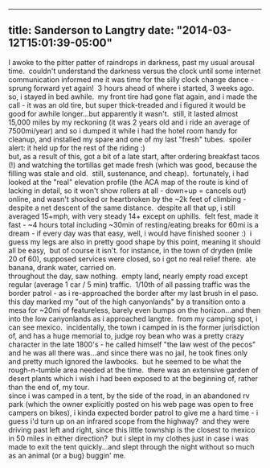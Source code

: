                
---
title: Sanderson to Langtry
date: "2014-03-12T15:01:39-05:00"
---
I awoke to the pitter patter of raindrops in darkness, past my usual arousal time.  couldn't understand the darkness versus the clock until some internet communication informed me it was time for the silly clock change dance - sprung forward yet again!  3 hours ahead of where i started, 3 weeks ago.  so, i stayed in bed awhile.  my front tire had gone flat again, and i made the call - it was an old tire, but super thick-treaded and i figured it would be good for awhile longer...but apparently it wasn't.  still, it lasted almost 15,000 miles by my reckoning (it was 2 years old and i ride an average of 7500mi/year) and so i dumped it while i had the hotel room handy for cleanup, and installed my spare and one of my last "fresh" tubes.  spoiler alert: it held up for the rest of the riding :)<br/>but, as a result of this, got a bit of a late start, after ordering breakfast tacos (!) and watching the tortillas get made fresh (which was good, because the filling was stale and old.  still, sustenance, and cheap).  fortunately, i had looked at the "real" elevation profile (the ACA map of the route is kind of lacking in detail, so it won't show rollers at all - down+up = cancels out) online, and wasn't shocked or heartbroken by the ~2k feet of climbing - despite a net descent of the same distance.  despite all that up, i still averaged 15+mph, with very steady 14+ except on uphills.  felt fest, made it fast - ~4 hours total including ~30min of resting/eating breaks for 60mi is a dream - if every day was that easy, well, i would have finished sooner :)  i guess my legs are also in pretty good shape by this point, meaning it should all be easy,  but of course it isn't. for instance, in the town of dryden (mile 20 of 60), supposed services were closed, so i got no real relief there.  ate banana, drank water, carried on.<br/>throughout the day, saw nothing.  empty land, nearly empty road except regular (average 1 car / 5 min) traffic.  1/10th of all passing traffic was the border patrol - as i re-approached the border after my last brush in el paso.<br/>this day marked my "out of the high canyonlands" by a transition onto a mesa for ~20mi of featureless, barely even bumps on the horizon...and then into the low canyonlands as i approached langtre.  from my camping spot, i can see mexico.  incidentally, the town i camped in is the former jurisdiction of, and has a huge memorial to, judge roy bean who was a pretty crazy character in the late 1800's - he called himself "the law west of the pecos" and he was all there was...and since there was no jail, he took fines only and pretty much ignored the lawbooks.  but he seemed to be what the rough-n-tumble area needed at the time.  there was an extensive garden of desert plants which i wish i had been exposed to at the beginning of, rather than the end of, my tour.<br/>since i was camped in a tent, by the side of the road, in an abandoned rv park (which the owner explicitly posted on his web page was open to free campers on bikes), i kinda expected border patrol to give me a hard time - i guess i'd turn up on an infrared scope from the highway?  and they were driving past left and right, since this little township is the closest to mexico in 50 miles in either direction?  but i slept in my clothes just in case i was made to exit the tent quickly...and slept through the night without so much as an animal (or a bug) buggin' me.</p>
